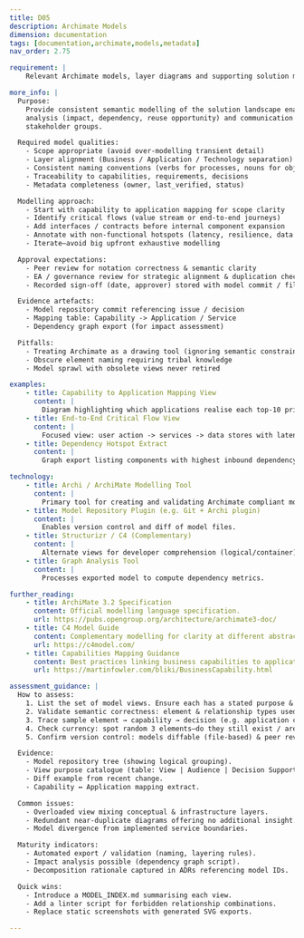 ```yaml
---
title: D05
description: Archimate Models
dimension: documentation
tags: [documentation,archimate,models,metadata]
nav_order: 2.75

requirement: |
    Relevant Archimate models, layer diagrams and supporting solution metadata **MUST** be created and approved by the EA team 

more_info: |
  Purpose:
    Provide consistent semantic modelling of the solution landscape enabling
    analysis (impact, dependency, reuse opportunity) and communication across
    stakeholder groups.

  Required model qualities:
    - Scope appropriate (avoid over-modelling transient detail)
    - Layer alignment (Business / Application / Technology separation)
    - Consistent naming conventions (verbs for processes, nouns for objects)
    - Traceability to capabilities, requirements, decisions
    - Metadata completeness (owner, last_verified, status)

  Modelling approach:
    - Start with capability to application mapping for scope clarity
    - Identify critical flows (value stream or end-to-end journeys)
    - Add interfaces / contracts before internal component expansion
    - Annotate with non-functional hotspots (latency, resilience, data sensitivity)
    - Iterate—avoid big upfront exhaustive modelling

  Approval expectations:
    - Peer review for notation correctness & semantic clarity
    - EA / governance review for strategic alignment & duplication checks
    - Recorded sign-off (date, approver) stored with model commit / file

  Evidence artefacts:
    - Model repository commit referencing issue / decision
    - Mapping table: Capability -> Application / Service
    - Dependency graph export (for impact assessment)

  Pitfalls:
    - Treating Archimate as a drawing tool (ignoring semantic constraints)
    - Obscure element naming requiring tribal knowledge
    - Model sprawl with obsolete views never retired

examples: 
    - title: Capability to Application Mapping View
      content: |
        Diagram highlighting which applications realise each top-10 priority capability.
    - title: End-to-End Critical Flow View
      content: |
        Focused view: user action -> services -> data stores with latency annotations.
    - title: Dependency Hotspot Extract
      content: |
        Graph export listing components with highest inbound dependency count.

technology:
    - title: Archi / ArchiMate Modelling Tool
      content: |
        Primary tool for creating and validating Archimate compliant models.
    - title: Model Repository Plugin (e.g. Git + Archi plugin)
      content: |
        Enables version control and diff of model files.
    - title: Structurizr / C4 (Complementary)
      content: |
        Alternate views for developer comprehension (logical/container).
    - title: Graph Analysis Tool
      content: |
        Processes exported model to compute dependency metrics.

further_reading:
    - title: ArchiMate 3.2 Specification
      content: Official modelling language specification.
      url: https://pubs.opengroup.org/architecture/archimate3-doc/
    - title: C4 Model Guide
      content: Complementary modelling for clarity at different abstraction levels.
      url: https://c4model.com/
    - title: Capabilities Mapping Guidance
      content: Best practices linking business capabilities to applications.
      url: https://martinfowler.com/bliki/BusinessCapability.html

assessment_guidance: |
  How to assess:
    1. List the set of model views. Ensure each has a stated purpose & audience (avoid ornamental diagrams).
    2. Validate semantic correctness: element & relationship types used consistently; no “diagram as decoration”.
    3. Trace sample element → capability → decision (e.g. application component to ADR). Missing linkage indicates modelling silo.
    4. Check currency: spot random 3 elements—do they still exist / are names current in code / repo manifests?
    5. Confirm version control: models diffable (file‑based) & peer reviewed.

  Evidence:
    - Model repository tree (showing logical grouping).
    - View purpose catalogue (table: View | Audience | Decision Support).
    - Diff example from recent change.
    - Capability ↔ Application mapping extract.

  Common issues:
    - Overloaded view mixing conceptual & infrastructure layers.
    - Redundant near-duplicate diagrams offering no additional insight.
    - Model divergence from implemented service boundaries.

  Maturity indicators:
    - Automated export / validation (naming, layering rules).
    - Impact analysis possible (dependency graph script).
    - Decomposition rationale captured in ADRs referencing model IDs.

  Quick wins:
    - Introduce a MODEL_INDEX.md summarising each view.
    - Add a linter script for forbidden relationship combinations.
    - Replace static screenshots with generated SVG exports.

---
```

